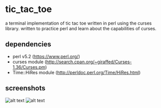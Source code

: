 # tic_tac_toe
a terminal implementation of tic tac toe written in perl using the curses library. written to practice perl and learn about the capabilities of curses.

## dependencies
 - perl v5.2 (https://www.perl.org/)
 - curses module (http://search.cpan.org/~giraffed/Curses-1.36/Curses.pm)
 - Time::HiRes module (http://perldoc.perl.org/Time/HiRes.html)

## screenshots
![alt text](https://raw.githubusercontent.com/michaelneuder/tic_tac_toe/master/images/screenshot1.png)
![alt text](https://raw.githubusercontent.com/michaelneuder/tic_tac_toe/master/images/screenshot2.png)
